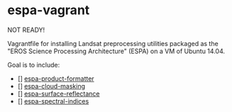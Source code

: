 # espa-vagrant

NOT READY!

Vagrantfile for installing Landsat preprocessing utilities packaged as the "EROS Science Processing Architecture" (ESPA) on a VM of Ubuntu 14.04.

Goal is to include:

+ [] [espa-product-formatter](https://github.com/USGS-EROS/espa-product-formatter)
+ [] [espa-cloud-masking](https://github.com/USGS-EROS/espa-cloud-masking)
+ [] [espa-surface-reflectance](https://github.com/USGS-EROS/espa-surface-reflectance)
+ [] [espa-spectral-indices](https://github.com/USGS-EROS/espa-spectral-indices)
